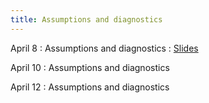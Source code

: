 ```yaml
---
title: Assumptions and diagnostics
---
```


April 8
: Assumptions and diagnostics
  : [Slides](https://sta711-s24.github.io/slides/lecture_32.pdf)
  
April 10
: Assumptions and diagnostics

April 12
: Assumptions and diagnostics